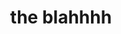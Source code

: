 ---
pid: ch414
title: the blahhhh
location_transcription: everywhere
coordinates: "[-75.164417634939, 39.952442872327]"
zipcode: 
gen_neighborhood: 
neighborhood: 
outside_phl: 
age: '10'
age_range: 6-13
instagram: 
image_file_name: ch_414.jpg
proposal_transcription: 
topic: Unknown
topic_summary: '0'
type: Other No Form
keywords_other: 
credit: Venus Lowe
image_labels: 
twitter: 
facebook: 
permalink: "/monuments/ch414/"
layout: item-page
---